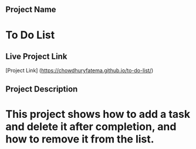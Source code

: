 ## Project Name
# To Do List

## Live Project Link
[Project Link] (https://chowdhuryfatema.github.io/to-do-list/)

## Project Description
# This project shows how to add a task and delete it after completion, and how to remove it from the list.


